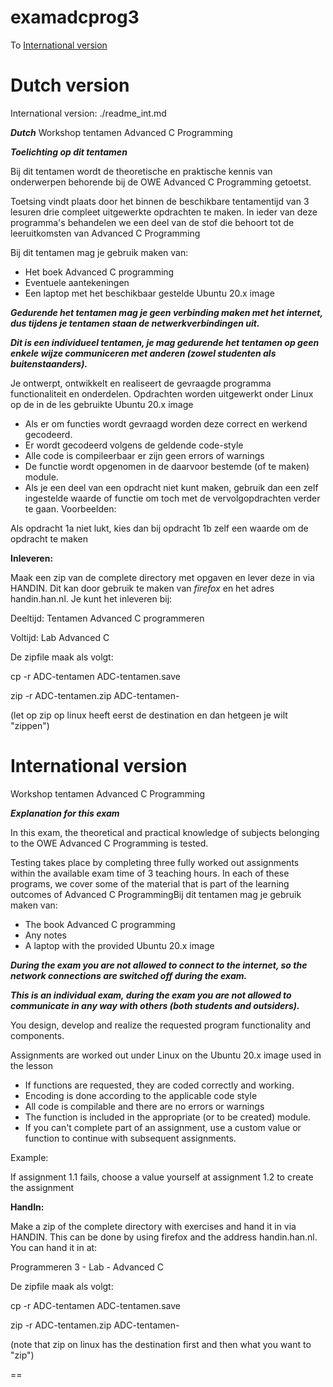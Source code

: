 # examadcprog3

To [International version](#international-version)


# Dutch version
International version: ./readme_int.md

***Dutch***
Workshop tentamen Advanced C Programming

***Toelichting op dit tentamen***

Bij dit tentamen wordt de theoretische en praktische kennis van onderwerpen behorende bij de OWE Advanced C Programming getoetst.

Toetsing vindt plaats door het binnen de beschikbare tentamentijd van 3 lesuren drie compleet uitgewerkte opdrachten te maken. In ieder van deze programma's behandelen we een deel van de stof die behoort tot de leeruitkomsten van Advanced C Programming

Bij dit tentamen mag je gebruik maken van:

- Het boek Advanced C programming
- Eventuele aantekeningen
- Een laptop met het beschikbaar gestelde Ubuntu 20.x image

***Gedurende het tentamen mag je geen verbinding maken met het internet, dus tijdens je tentamen staan de netwerkverbindingen uit.***

***Dit is een individueel tentamen, je mag gedurende het tentamen op geen enkele wijze communiceren met anderen (zowel studenten als buitenstaanders).***

Je ontwerpt, ontwikkelt en realiseert de gevraagde programma functionaliteit en onderdelen. 
Opdrachten worden uitgewerkt onder Linux op de in de les gebruikte Ubuntu 20.x image

- Als er om functies wordt gevraagd worden deze correct en werkend gecodeerd.
- Er wordt gecodeerd volgens de geldende code-style 
- Alle code is compileerbaar er zijn geen errors of warnings
- De functie wordt opgenomen in de daarvoor bestemde (of te maken) module.
- Als je een deel van een opdracht niet kunt maken, gebruik dan een zelf ingestelde waarde of functie om toch met de vervolgopdrachten verder te gaan.
  Voorbeelden:

Als opdracht 1a niet lukt, kies dan bij opdracht 1b zelf een waarde om de opdracht te maken

**Inleveren:**

Maak een zip van de complete directory met opgaven en lever deze in via HANDIN. Dit kan door gebruik te maken van *firefox* en het adres handin.han.nl. Je kunt het inleveren bij:

Deeltijd: Tentamen Advanced C programmeren

Voltijd: Lab Advanced C

De zipfile maak als volgt:

cp -r ADC-tentamen ADC-tentamen.save

zip -r ADC-tentamen.zip ADC-tentamen-<studentnummer>

(let op zip op linux heeft eerst de destination en dan hetgeen je wilt "zippen")


# International version
Workshop tentamen Advanced C Programming

***Explanation for this exam***

In this exam, the theoretical and practical knowledge of subjects belonging to the OWE Advanced C Programming is tested.

Testing takes place by completing three fully worked out assignments within the available exam time of 3 teaching hours. In each of these programs, we cover some of the material that is part of the learning outcomes of Advanced C ProgrammingBij dit tentamen mag je gebruik maken van:

- The book Advanced C programming
- Any notes
- A laptop with the provided Ubuntu 20.x image

***During the exam you are not allowed to connect to the internet, so the network connections are switched off during the exam.***

***This is an individual exam, during the exam you are not allowed to communicate in any way with others (both students and outsiders).***

You design, develop and realize the requested program functionality and components.

Assignments are worked out under Linux on the Ubuntu 20.x image used in the lesson

- If functions are requested, they are coded correctly and working.
- Encoding is done according to the applicable code style
- All code is compilable and there are no errors or warnings
- The function is included in the appropriate (or to be created) module.
- If you can't complete part of an assignment, use a custom value or function to continue with subsequent assignments.

Example:

If assignment 1.1 fails, choose a value yourself at assignment 1.2 to create the assignment

**HandIn:**

Make a zip of the complete directory with exercises and hand it in via HANDIN. This can be done by using firefox and the address handin.han.nl. You can hand it in at:

Programmeren 3 - Lab - Advanced C

De zipfile maak als volgt:

cp -r ADC-tentamen ADC-tentamen.save

zip -r ADC-tentamen.zip ADC-tentamen-<studentnumber>

(note that zip on linux has the destination first and then what you want to "zip")


==

